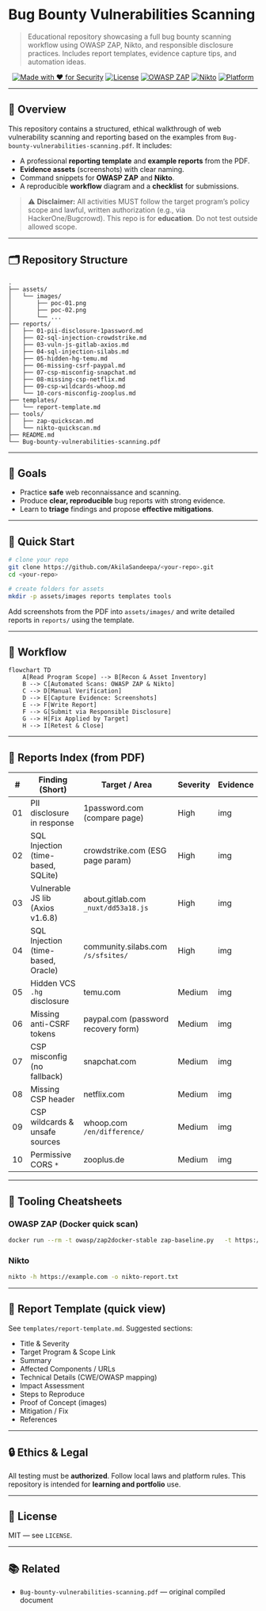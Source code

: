 # Bug Bounty Vulnerabilities Scanning

> Educational repository showcasing a full bug bounty scanning workflow using OWASP ZAP, Nikto, and responsible disclosure practices. Includes report templates, evidence capture tips, and automation ideas.

<p align="center">
  <a href="https://github.com/AkilaSandeepa"><img alt="Made with ❤️ for Security" src="https://img.shields.io/badge/Made%20with-%E2%9D%A4%EF%B8%8F%20for%20Security-blue" /></a>
  <a href="https://github.com/AkilaSandeepa"><img alt="License" src="https://img.shields.io/badge/license-MIT-green" /></a>
  <a href="https://github.com/AkilaSandeepa"><img alt="OWASP ZAP" src="https://img.shields.io/badge/Tool-OWASP%20ZAP-informational" /></a>
  <a href="https://github.com/AkilaSandeepa"><img alt="Nikto" src="https://img.shields.io/badge/Tool-Nikto-informational" /></a>
  <a href="https://github.com/AkilaSandeepa"><img alt="Platform" src="https://img.shields.io/badge/Platform-Bug%20Bounty%2FWeb%20Security-orange" /></a>
</p>

---

## 📌 Overview
This repository contains a structured, ethical walkthrough of web vulnerability scanning and reporting based on the examples from `Bug-bounty-vulnerabilities-scanning.pdf`. It includes:

- A professional **reporting template** and **example reports** from the PDF.
- **Evidence assets** (screenshots) with clear naming.
- Command snippets for **OWASP ZAP** and **Nikto**.
- A reproducible **workflow** diagram and a **checklist** for submissions.

> ⚠️ **Disclaimer:** All activities MUST follow the target program’s policy scope and lawful, written authorization (e.g., via HackerOne/Bugcrowd). This repo is for **education**. Do not test outside allowed scope.

---

## 🗂️ Repository Structure
```
.
├── assets/
│   └── images/
│       ├── poc-01.png
│       ├── poc-02.png
│       └── ...
├── reports/
│   ├── 01-pii-disclosure-1password.md
│   ├── 02-sql-injection-crowdstrike.md
│   ├── 03-vuln-js-gitlab-axios.md
│   ├── 04-sql-injection-silabs.md
│   ├── 05-hidden-hg-temu.md
│   ├── 06-missing-csrf-paypal.md
│   ├── 07-csp-misconfig-snapchat.md
│   ├── 08-missing-csp-netflix.md
│   ├── 09-csp-wildcards-whoop.md
│   └── 10-cors-misconfig-zooplus.md
├── templates/
│   └── report-template.md
├── tools/
│   ├── zap-quickscan.md
│   └── nikto-quickscan.md
├── README.md
└── Bug-bounty-vulnerabilities-scanning.pdf
```

---

## 🎯 Goals
- Practice **safe** web reconnaissance and scanning.
- Produce **clear, reproducible** bug reports with strong evidence.
- Learn to **triage** findings and propose **effective mitigations**.

---

## 🚀 Quick Start
```bash
# clone your repo
git clone https://github.com/AkilaSandeepa/<your-repo>.git
cd <your-repo>

# create folders for assets
mkdir -p assets/images reports templates tools
```
Add screenshots from the PDF into `assets/images/` and write detailed reports in `reports/` using the template.

---

## 🧭 Workflow
```mermaid
flowchart TD
    A[Read Program Scope] --> B[Recon & Asset Inventory]
    B --> C[Automated Scans: OWASP ZAP & Nikto]
    C --> D[Manual Verification]
    D --> E[Capture Evidence: Screenshots]
    E --> F[Write Report]
    F --> G[Submit via Responsible Disclosure]
    G --> H[Fix Applied by Target]
    H --> I[Retest & Close]
```

---

## 📄 Reports Index (from PDF)
| #  | Finding (Short)                     | Target / Area                                        | Severity | Evidence |
|----|-------------------------------------|-------------------------------------------------------|----------|----------|
| 01 | PII disclosure in response          | 1password.com (compare page)                          | High     | img      |
| 02 | SQL Injection (time-based, SQLite)  | crowdstrike.com (ESG page param)                       | High     | img      |
| 03 | Vulnerable JS lib (Axios v1.6.8)    | about.gitlab.com `_nuxt/dd53a18.js`                    | High     | img      |
| 04 | SQL Injection (time-based, Oracle)  | community.silabs.com `/s/sfsites/`                     | High     | img      |
| 05 | Hidden VCS `.hg` disclosure         | temu.com                                              | Medium   | img      |
| 06 | Missing anti-CSRF tokens            | paypal.com (password recovery form)                   | Medium   | img      |
| 07 | CSP misconfig (no fallback)         | snapchat.com                                          | Medium   | img      |
| 08 | Missing CSP header                  | netflix.com                                           | Medium   | img      |
| 09 | CSP wildcards & unsafe sources      | whoop.com `/en/difference/`                           | Medium   | img      |
| 10 | Permissive CORS `*`                 | zooplus.de                                            | Medium   | img      |

---

## 🧰 Tooling Cheatsheets
### OWASP ZAP (Docker quick scan)
```bash
docker run --rm -t owasp/zap2docker-stable zap-baseline.py   -t https://example.com   -r zap-report.html   -z "-config api.disablekey=true"
```

### Nikto
```bash
nikto -h https://example.com -o nikto-report.txt
```

---

## 🧾 Report Template (quick view)
See `templates/report-template.md`. Suggested sections:
- Title & Severity
- Target Program & Scope Link
- Summary
- Affected Components / URLs
- Technical Details (CWE/OWASP mapping)
- Impact Assessment
- Steps to Reproduce
- Proof of Concept (images)
- Mitigation / Fix
- References

---

## 🔒 Ethics & Legal
All testing must be **authorized**. Follow local laws and platform rules. This repository is intended for **learning and portfolio** use.

---

## 🪪 License
MIT — see `LICENSE`.

---

## 📚 Related
- `Bug-bounty-vulnerabilities-scanning.pdf` — original compiled document
